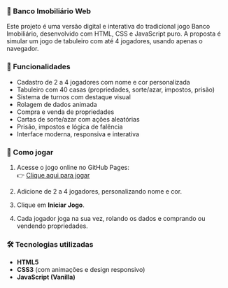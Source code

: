 ### 🎲 Banco Imobiliário Web

Este projeto é uma versão digital e interativa do tradicional jogo Banco Imobiliário, desenvolvido com HTML, CSS e JavaScript puro. A proposta é simular um jogo de tabuleiro com até 4 jogadores, usando apenas o navegador.

### 🧩 Funcionalidades

- Cadastro de 2 a 4 jogadores com nome e cor personalizada
- Tabuleiro com 40 casas (propriedades, sorte/azar, impostos, prisão)
- Sistema de turnos com destaque visual
- Rolagem de dados animada
- Compra e venda de propriedades
- Cartas de sorte/azar com ações aleatórias
- Prisão, impostos e lógica de falência
- Interface moderna, responsiva e interativa

### 🚀 Como jogar

1. Acesse o jogo online no GitHub Pages:  
   👉 [Clique aqui para jogar](https://agnirg.github.io/Banco-Imobiliario/)

2. Adicione de 2 a 4 jogadores, personalizando nome e cor.
3. Clique em **Iniciar Jogo**.
4. Cada jogador joga na sua vez, rolando os dados e comprando ou vendendo propriedades.

### 🛠️ Tecnologias utilizadas

- **HTML5**  
- **CSS3** (com animações e design responsivo)  
- **JavaScript (Vanilla)**


